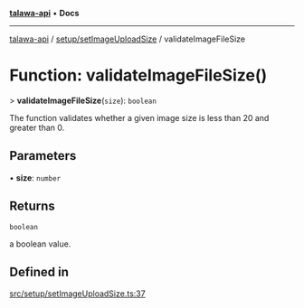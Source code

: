 [**talawa-api**](../../../README.md) • **Docs**

***

[talawa-api](../../../modules.md) / [setup/setImageUploadSize](../README.md) / validateImageFileSize

# Function: validateImageFileSize()

\> **validateImageFileSize**(`size`): `boolean`

The function validates whether a given image size is less than 20 and greater than 0.

## Parameters

• **size**: `number`

## Returns

`boolean`

a boolean value.

## Defined in

[src/setup/setImageUploadSize.ts:37](https://github.com/PalisadoesFoundation/talawa-api/blob/67d017fd9312183a6b2bae1b160bc814f56ab5c2/src/setup/setImageUploadSize.ts#L37)
